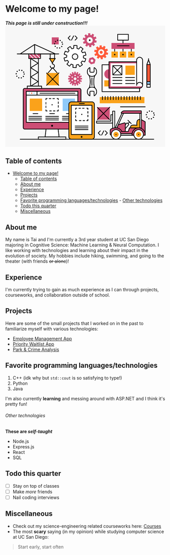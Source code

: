 # Welcome to my page!
***This page is still under construction!!!***
![In Progress](https://github.com/tnl001/mypage/blob/baf073197425d29ca6bd407a1c5457f262634986/home.png)

## Table of contents
- [Welcome to my page!](#welcome-to-my-page)
  - [Table of contents](#table-of-contents)
  - [About me](#about-me)
  - [Experience](#experience)
  - [Projects](#projects)
  - [Favorite programming languages/technologies](#favorite-programming-languagestechnologies)
          - [Other technologies](#other-technologies)
  - [Todo this quarter](#todo-this-quarter)
  - [Miscellaneous](#miscellaneous)
  
## About me
My name is Tai and I'm currently a 3rd year student at UC San Diego majoring in Cognitive Science: Machine Learning & Neural Computation. I like working with technologies and learning about their impact in the evolution of society. My hobbies include hiking, swimming, and going to the theater (with friends ~~or alone~~)!

## Experience
I'm currently trying to gain as much experience as I can through projects, courseworks, and collaboration outside of school. 

## Projects
Here are some of the small projects that I worked on in the past to familiarize myself with various technologies:
- [Employee Management App](https://github.com/tnl001/employee_management) 
- [Priority Waitlist App](https://github.com/tnl001/PriorityWaitlist)
- [Park & Crime Analysis](https://github.com/tnl001/cogs108/tree/master/final_project)

## Favorite programming languages/technologies
1. C++ (idk why but `std::cout` is so satisfying to type!)
2. Python
3. Java

I'm also currently **learning** and messing around with ASP.NET and I think it's pretty fun!

###### Other technologies
**These are _self-taught_**
- Node.js
- Express.js
- React
- SQL

## Todo this quarter
- [ ] Stay on top of classes
- [ ] Make *more* friends
- [ ] Nail coding interviews

## Miscellaneous
- Check out my science-engineering related courseworks here: [Courses](./courses.md)
- The most **scary** saying (in my opinion) while studying computer science at UC San Diego:
> Start early, start often
